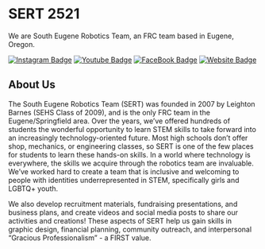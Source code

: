 # SERT 2521
We are South Eugene Robotics Team, an FRC team based in Eugene, Oregon.

[![Instagram Badge](https://img.shields.io/badge/-southeugenerobotics-e56969?style=flat-round&logo=instagram&logoColor=white&link=https://instagram.com/southeugenerobotics/)](https://instagram.com/southeugenerobotics)
[![Youtube Badge](https://img.shields.io/badge/-SouthEugeneRoboticsTeam-FF0000?style=flat-round&logo=youtube&logoColor=white&link=https://www.youtube.com/@SouthEugeneRoboticsTeam)](https://www.youtube.com/@SouthEugeneRoboticsTeam)
[![FaceBook Badge](https://img.shields.io/badge/-SouthEugeneRoboticsTeam-316FF6?style=flat-round&logo=facebook&logoColor=white&link=https://www.facebook.com/SouthEugeneRoboticsTeam)](https://www.facebook.com/SouthEugeneRoboticsTeam)
[![Website Badge](https://img.shields.io/badge/-Website-670099?style=flat-round&link=https://www.sert2521.org/)](https://www.sert2521.org/)

## About Us
The South Eugene Robotics Team (SERT) was founded in 2007 by Leighton Barnes (SEHS Class of 2009), and is the only FRC team in the Eugene/Springfield area. Over the years, we’ve offered hundreds of students the wonderful opportunity to learn STEM skills to take forward into an increasingly technology-oriented future. Most high schools don’t offer shop, mechanics, or engineering classes, so SERT is one of the few places for students to learn these hands-on skills. In a world where technology is everywhere, the skills we acquire through the robotics team are invaluable. We’ve worked hard to create a team that is inclusive and welcoming to people with identities underrepresented in STEM, specifically girls and LGBTQ+ youth.

We also develop recruitment materials, fundraising presentations, and business plans, and create videos and social media posts to share our activities and creations! These aspects of SERT help us gain skills in graphic design, financial planning, community outreach, and interpersonal “Gracious Professionalism” - a FIRST value.


